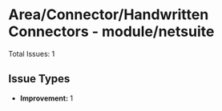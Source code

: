# Area/Connector/Handwritten Connectors - module/netsuite

Total Issues: 1

## Issue Types

- **Improvement:** 1

